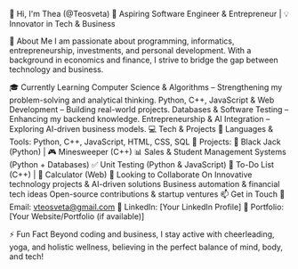 👋 Hi, I'm Thea (@Teosveta)
🚀 Aspiring Software Engineer & Entrepreneur | 💡 Innovator in Tech & Business

👀 About Me
I am passionate about programming, informatics, entrepreneurship, investments, and personal development. With a background in economics and finance, I strive to bridge the gap between technology and business.

🎓 Currently Learning
Computer Science & Algorithms – Strengthening my problem-solving and analytical thinking.
Python, C++, JavaScript & Web Development – Building real-world projects.
Databases & Software Testing – Enhancing my backend knowledge.
Entrepreneurship & AI Integration – Exploring AI-driven business models.
💻 Tech & Projects
🔹 Languages & Tools: Python, C++, JavaScript, HTML, CSS, SQL
🔹 Projects:
📌 Black Jack (Python) | 🎮 Minesweeper (C++)
📊 Sales & Student Management Systems (Python + Databases)
✅ Unit Testing (Python & JavaScript)
📝 To-Do List (C++) | 🔢 Calculator (Web)
🤝 Looking to Collaborate On
Innovative technology projects & AI-driven solutions
Business automation & financial tech ideas
Open-source contributions & startup ventures
📫 Get in Touch
📩 Email: vteosveta@gmail.com
💼 LinkedIn: [Your LinkedIn Profile]
🔗 Portfolio: [Your Website/Portfolio (if available)]

⚡ Fun Fact
Beyond coding and business, I stay active with cheerleading, yoga, and holistic wellness, believing in the perfect balance of mind, body, and tech!

<!---
Teosveta/Teosveta is a ✨ special ✨ repository because its `README.md` (this file) appears on your GitHub profile.
You can click the Preview link to take a look at your changes.
--->
